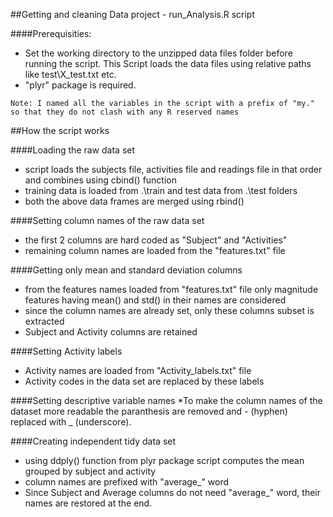 ##Getting  and cleaning Data project - run_Analysis.R script

####Prerequisities:
  - Set the working directory to the unzipped data files folder before running the script. This Script loads the data files using relative paths like test\X_test.txt etc.
  - "plyr" package is required.

`````
Note: I named all the variables in the script with a prefix of "my." so that they do not clash with any R reserved names
`````
##How the script works

####Loading the raw data set
* script loads the subjects file, activities file and readings file in that order and combines using cbind() function
* training data is loaded from .\train and test data from .\test folders
* both the above data frames are merged using rbind()

####Setting column names of the raw data set
* the first 2 columns are hard coded as "Subject" and "Activities"
* remaining column names are loaded from the "features.txt" file

####Getting only mean and standard deviation columns
* from the features names loaded from "features.txt" file only magnitude features having mean() and std() in their names are considered
* since the column names are already set, only these columns subset is extracted
* Subject and Activity columns are retained

####Setting Activity labels
* Activity names are loaded from "Activity_labels.txt" file
* Activity codes in the data set are replaced by these labels

####Setting descriptive variable names
*To make the column names of the dataset more readable the paranthesis are removed and - (hyphen) replaced with _ (underscore).

####Creating independent tidy data set
* using ddply() function from plyr package script computes the mean grouped by subject and activity
* column names are prefixed with "average_" word
* Since Subject and Average columns do not need "average_" word, their names are restored at the end.
